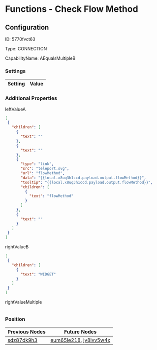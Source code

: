 # Functions - Check Flow Method
## Configuration
ID:  5770fvct63

Type: CONNECTION 

CapabilityName: AEqualsMultipleB

### Settings
| Setting | Value  |
| :------------------------ | ---------------------------------------- |
 




### Additional Properties
leftValueA
 ```json 
[
  {
    "children": [
      {
        "text": ""
      },
      {
        "text": ""
      },
      {
        "type": "link",
        "src": "teleport.svg",
        "url": "flowMethod",
        "data": "{{local.x8uq3h1ccd.payload.output.flowMethod}}",
        "tooltip": "{{local.x8uq3h1ccd.payload.output.flowMethod}}",
        "children": [
          {
            "text": "flowMethod"
          }
        ]
      },
      {
        "text": ""
      }
    ]
  }
]
```


rightValueB
 ```json 
[
  {
    "children": [
      {
        "text": "WIDGET"
      }
    ]
  }
]
```


rightValueMultiple
 ```json 

```




### Position
| Previous Nodes | Future Nodes |
| :------------- | ------------ |
| [sdz87dk9h3](./sdz87dk9h3.md) | [eum65le218](./eum65le218.md), [jv8lvv5w4x](./jv8lvv5w4x.md) |